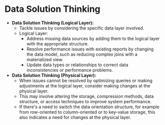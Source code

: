 # Data Solution Thinking 
- **Data Solution Thinking (Logical Layer):**
    - Tackle issues by considering the specific data layer involved.
    - Logical Layer:
        - Address missing data sources by adding them to the logical layer with the appropriate structure.
        - Resolve performance issues with existing reports by changing the data model, such as reducing complex joins with a materialized view.
        - Update data types or relationships to correct data inconsistencies or performance problems.
- **Data Solution Thinking (Physical Layer):**
    - When issues cannot be resolved by optimizing queries or making adjustments at the logical layer, consider making changes at the physical layer.
    - This may involve altering the storage, compression methods, data structure, or access techniques to improve system performance.
    - If there's a need to switch the data orientation structure, for example from row-oriented to column-oriented or to key-value storage, this also indicates a need for changes at the physical layer.
